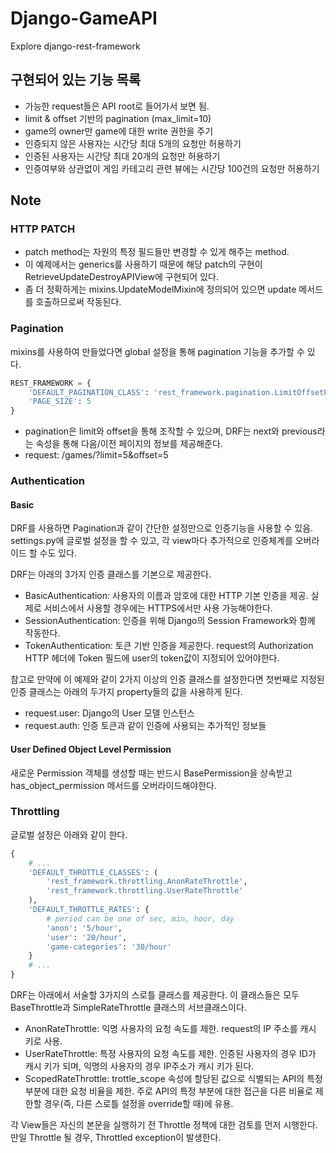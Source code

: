 # Django-GameAPI
Explore django-rest-framework

## 구현되어 있는 기능 목록
* 가능한 request들은 API root로 들어가서 보면 됨.
* limit & offset 기반의 pagination (max_limit=10)
* game의 owner만 game에 대한 write 권한을 주기
* 인증되지 않은 사용자는 시간당 최대 5개의 요청만 허용하기
* 인증된 사용자는 시간당 최대 20개의 요청만 허용하기
* 인증여부와 상관없이 게임 카테고리 관련 뷰에는 시간당 100건의 요청만 허용하기

## Note
### HTTP PATCH
* patch method는 자원의 특정 필드들만 변경할 수 있게 해주는 method.
* 이 예제에서는 generics를 사용하기 때문에 해당 patch의 구현이 RetrieveUpdateDestroyAPIView에 구현되어 있다.
* 좀 더 정확하게는 mixins.UpdateModelMixin에 정의되어 있으면 update 메서드를 호출하므로써 작동된다.

### Pagination
mixins를 사용하여 만들었다면 global 설정을 통해 pagination 기능을 추가할 수 있다.
```python
REST_FRAMEWORK = {
    'DEFAULT_PAGINATION_CLASS': 'rest_framework.pagination.LimitOffsetPagination',
    'PAGE_SIZE': 5
}
```
* pagination은 limit와 offset을 통해 조작할 수 있으며, DRF는 next와 previous라는 속성을 통해 다음/이전 페이지의 정보를 제공해준다.
* request: /games/?limit=5&offset=5

### Authentication

#### Basic
DRF를 사용하면 Pagination과 같이 간단한 설정만으로 인증기능을 사용할 수 있음.
settings.py에 글로벌 설정을 할 수 있고, 각 view마다 추가적으로 인증체계를 오버라이드 할 수도 있다.

DRF는 아래의 3가지 인증 클래스를 기본으로 제공한다.
* BasicAuthentication: 사용자의 이름과 암호에 대한 HTTP 기본 인증을 제공. 실제로 서비스에서 사용할 경우에는 HTTPS에서만 사용 가능해야한다.
* SessionAuthentication: 인증을 위해 Django의 Session Framework와 함께 작동한다.
* TokenAuthentication: 토큰 기반 인증을 제공한다. request의 Authorization HTTP 헤더에 Token 필드에 user의 token값이 지정되어 있어야한다.

참고로 만약에 이 예제와 같이 2가지 이상의 인증 클래스를 설정한다면 첫번째로 지정된 인증 클래스는
아래의 두가지 property들의 값을 사용하게 된다.
* request.user: Django의 User 모델 인스턴스
* request.auth: 인증 토큰과 같이 인증에 사용되는 추가적인 정보들

#### User Defined Object Level Permission
새로운 Permission 객체를 생성할 때는 반드시 BasePermission을 상속받고 has_object_permission 메서드를
오버라이드해야한다.

### Throttling
글로벌 설정은 아래와 같이 한다.
```python
{
    # ...
    'DEFAULT_THROTTLE_CLASSES': (
        'rest_framework.throttling.AnonRateThrottle',
        'rest_framework.throttling.UserRateThrottle'
    ),
    'DEFAULT_THROTTLE_RATES': {
        # period can be one of sec, min, hour, day  
        'anon': '5/hour',
        'user': '20/hour',
        'game-categories': '30/hour'
    }
    # ...
}

```

DRF는 아래에서 서술할 3가지의 스로틀 클래스를 제공한다. 
이 클래스들은 모두 BaseThrottle과 SimpleRateThrottle 클래스의 서브클래스이다.

* AnonRateThrottle: 익명 사용자의 요청 속도를 제한. request의 IP 주소를 캐시 키로 사용.
* UserRateThrottle: 특정 사용자의 요청 속도를 제한. 인증된 사용자의 경우 ID가 캐시 키가 되며, 익명의 사용자의 경우 IP주소가 캐시 키가 된다.
* ScopedRateThrottle: trottle_scope 속성에 할당된 값으로 식별되는 API의 특정 부분에 대한 요청 비율을 제한. 주로 API의 특정 부분에 대한 접근을 다른 비율로 제한할 경우(즉, 다른 스로틀 설정을 override할 때)에 유용.

각 View들은 자신의 본문을 실행하기 전 Throttle 정책에 대한 검토를 먼저 시행한다. 
만일 Throttle 될 경우, Throttled exception이 발생한다.